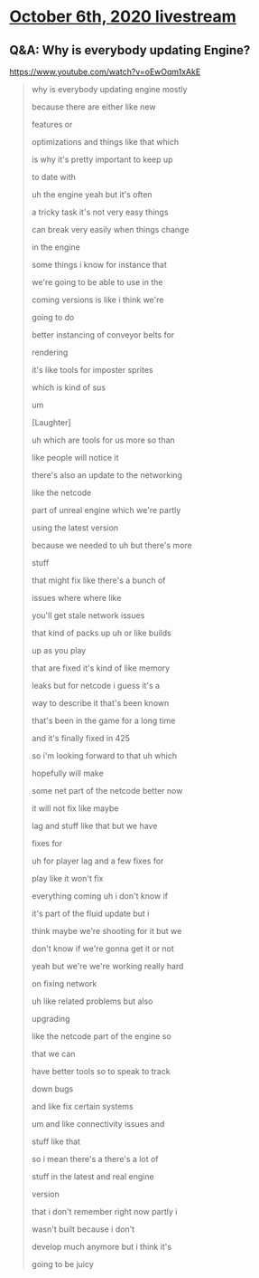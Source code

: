 # [October 6th, 2020 livestream](../2020-10-06.md)
## Q&A: Why is everybody updating Engine?
https://www.youtube.com/watch?v=oEwOqm1xAkE
> why is everybody updating engine mostly
> 
> because there are either like new
> 
> features or
> 
> optimizations and things like that which
> 
> is why it's pretty important to keep up
> 
> to date with
> 
> uh the engine yeah but it's often
> 
> a tricky task it's not very easy things
> 
> can break very easily when things change
> 
> in the engine
> 
> some things i know for instance that
> 
> we're going to be able to use in the
> 
> coming versions is like i think we're
> 
> going to do
> 
> better instancing of conveyor belts for
> 
> rendering
> 
> it's like tools for imposter sprites
> 
> which is kind of sus
> 
> um
> 
> [Laughter]
> 
> uh which are tools for us more so than
> 
> like people will notice it
> 
> there's also an update to the networking
> 
> like the netcode
> 
> part of unreal engine which we're partly
> 
> using the latest version
> 
> because we needed to uh but there's more
> 
> stuff
> 
> that might fix like there's a bunch of
> 
> issues where where like
> 
> you'll get stale network issues
> 
> that kind of packs up uh or like builds
> 
> up as you play
> 
> that are fixed it's kind of like memory
> 
> leaks but for netcode i guess it's a
> 
> way to describe it that's been known
> 
> that's been in the game for a long time
> 
> and it's finally fixed in 425
> 
> so i'm looking forward to that uh which
> 
> hopefully will make
> 
> some net part of the netcode better now
> 
> it will not fix like maybe
> 
> lag and stuff like that but we have
> 
> fixes for
> 
> uh for player lag and a few fixes for
> 
> play like it won't fix
> 
> everything coming uh i don't know if
> 
> it's part of the fluid update but i
> 
> think maybe we're shooting for it but we
> 
> don't know if we're gonna get it or not
> 
> yeah but we're we're working really hard
> 
> on fixing network
> 
> uh like related problems but also
> 
> upgrading
> 
> like the netcode part of the engine so
> 
> that we can
> 
> have better tools so to speak to track
> 
> down bugs
> 
> and like fix certain systems
> 
> um and like connectivity issues and
> 
> stuff like that
> 
> so i mean there's a there's a lot of
> 
> stuff in the latest and real engine
> 
> version
> 
> that i don't remember right now partly i
> 
> wasn't built because i don't
> 
> develop much anymore but i think it's
> 
> going to be juicy
> 
